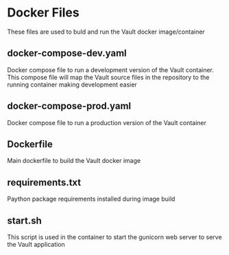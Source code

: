 # Docker Files
These files are used to buld and run the Vault docker image/container

## docker-compose-dev.yaml
Docker compose file to run a development version of the Vault container.  
This compose file will map the Vault source files in the repository to the running container making development easier

## docker-compose-prod.yaml
Docker compose file to run a production version of the Vault container

## Dockerfile
Main dockerfile to build the Vault docker image

## requirements.txt
Paython package requirements installed during image build

## start.sh
This script is used in the container to start the gunicorn web server to serve the Vault application

